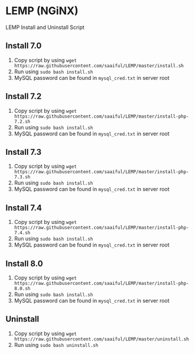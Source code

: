 # LEMP (NGiNX)
LEMP Install and Uninstall Script

## Install 7.0
1. Copy script by using `wget https://raw.githubusercontent.com/saaiful/LEMP/master/install.sh`
2. Run using `sudo bash install.sh`
3. MySQL password can be found in `mysql_cred.txt` in server root

## Install 7.2
1. Copy script by using `wget https://raw.githubusercontent.com/saaiful/LEMP/master/install-php-7.2.sh`
2. Run using `sudo bash install.sh`
3. MySQL password can be found in `mysql_cred.txt` in server root

## Install 7.3
1. Copy script by using `wget https://raw.githubusercontent.com/saaiful/LEMP/master/install-php-7.3.sh`
2. Run using `sudo bash install.sh`
3. MySQL password can be found in `mysql_cred.txt` in server root

## Install 7.4
1. Copy script by using `wget https://raw.githubusercontent.com/saaiful/LEMP/master/install-php-7.4.sh`
2. Run using `sudo bash install.sh`
3. MySQL password can be found in `mysql_cred.txt` in server root

## Install 8.0
1. Copy script by using `wget https://raw.githubusercontent.com/saaiful/LEMP/master/install-php-8.0.sh`
2. Run using `sudo bash install.sh`
3. MySQL password can be found in `mysql_cred.txt` in server root

## Uninstall
1. Copy script by using `wget https://raw.githubusercontent.com/saaiful/LEMP/master/uninstall.sh`
2. Run using `sudo bash uninstall.sh`
